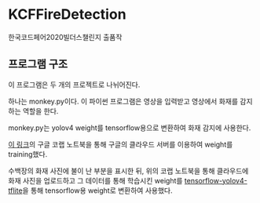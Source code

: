 # KCFFireDetection
한국코드페어2020빌더스챌린지 출품작

프로그램 구조
--------------
이 프로그램은 두 개의 프로젝트로 나뉘어진다.

하나는 monkey.py이다. 이 파이썬 프로그램은 영상을 입력받고 영상에서 화재를 감지하는 역할을 한다.

monkey.py는 yolov4 weight를 tensorflow용으로 변환하여 화재 감지에 사용한다.

[이 링크](https://colab.research.google.com/drive/16XM8A53CNXX7NQi4yP4tBw6Modzgnf3m?usp=sharing)의 구글 코랩 노트북을 통해 구글의 클라우드 서버를 이용하여 weight를 training했다.

수백장의 화재 사진에 불이 난 부분을 표시한 뒤, 위의 코랩 노트북을 통해 클라우드에 화재 사진을 업로드하고 그 데이터를 통해 학습시킨 weight를 [tensorflow-yolov4-tflite](https://github.com/hunglc007/tensorflow-yolov4-tflite)을 통해 tensorflow용 weight로 변환하여 사용했다.

